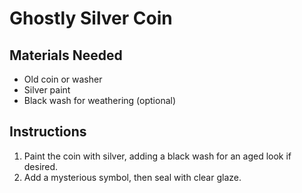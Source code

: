# Ghostly Silver Coin

## Materials Needed

- Old coin or washer
- Silver paint
- Black wash for weathering (optional)

## Instructions

1. Paint the coin with silver, adding a black wash for an aged look if desired.
2. Add a mysterious symbol, then seal with clear glaze.